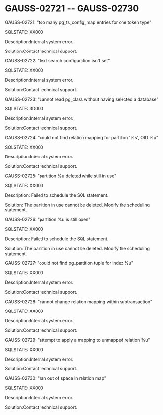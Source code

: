 # GAUSS-02721 -- GAUSS-02730<a name="EN-US_TOPIC_0302073567"></a>

GAUSS-02721: "too many pg\_ts\_config\_map entries for one token type"

SQLSTATE: XX000

Description:Internal system error.

Solution:Contact technical support.

GAUSS-02722: "text search configuration isn't set"

SQLSTATE: XX000

Description:Internal system error.

Solution:Contact technical support.

GAUSS-02723: "cannot read pg\_class without having selected a database"

SQLSTATE: 3D000

Description:Internal system error.

Solution:Contact technical support.

GAUSS-02724: "could not find relation mapping for partition '%s', OID %u"

SQLSTATE: XX000

Description:Internal system error.

Solution:Contact technical support.

GAUSS-02725: "partition %u deleted while still in use"

SQLSTATE: XX000

Description: Failed to schedule the SQL statement.

Solution: The partition in use cannot be deleted. Modify the scheduling statement.

GAUSS-02726: "partition %u is still open"

SQLSTATE: XX000

Description: Failed to schedule the SQL statement.

Solution: The partition in use cannot be deleted. Modify the scheduling statement.

GAUSS-02727: "could not find pg\_partition tuple for index %u"

SQLSTATE: XX000

Description:Internal system error.

Solution:Contact technical support.

GAUSS-02728: "cannot change relation mapping within subtransaction"

SQLSTATE: XX000

Description:Internal system error.

Solution:Contact technical support.

GAUSS-02729: "attempt to apply a mapping to unmapped relation %u"

SQLSTATE: XX000

Description:Internal system error.

Solution:Contact technical support.

GAUSS-02730: "ran out of space in relation map"

SQLSTATE: XX000

Description:Internal system error.

Solution:Contact technical support.

